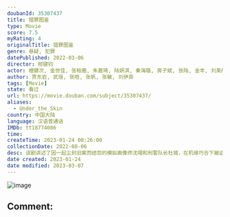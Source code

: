 ```yaml
---
doubanId: 35307437
title: 猎罪图鉴
type: Movie
score: 7.5
myRating: 4
originalTitle: 猎罪图鉴
genre: 悬疑, 犯罪
datePublished: 2022-03-06
director: 邢键钧
actor: 檀健次, 金世佳, 张柏嘉, 朱嘉琦, 陆妍淇, 秦海璐, 房子斌, 张陆, 金丰, 刘美彤, 武笑羽, 张籽沐, 冯兵, 柳明明, 米咪, 蔡珩, 马吟吟, 林乐炫, 屠芷莹, 徐敏, 李雅男, 陈碧舸, 马波, 田原, 王骁, 朱刚日尧, 于明加, 章涛, 傅淼, 王晴, 蒋龙, 林晓凡, 孙立韬, 芦宏, 安亚, 许歌, 张圣岳, 曾柯琅, 冷海铭, 李斌, 徐海为, 于恒, 陈诗敏, 晨阳, 徐艺瑄, 孙乐天, 王小伟, 葛兆美, 王屿, 孙梦佳, 孙延笙, 墨阳, 黄毅, 张芯宁, 孙斌, 曹苏苏, 徐崴罗, 王雅婷, 王雅琴, 彭亚辉, 戴明, 孟凡珏, 李楠, 姜蓉, 李宏磊, 张思佳, 毕瀚文, 韩姝妹, 潘彦妃, 吴海波, 闫京黎, 阮样华, 廖宝升, 郑涵瑞, 周了钶, 杨毅春, 李睿竑, 魏博, 尹腾喆, 刘文杰, 赖建萍, 廖成霖, 钟林煜, 张磊, 张成名, 苏文文, 赵紫卉, 程小刚, 王箫淇, 李洪潇, 贾巍, 姚鹏程, 俞庆, 贺文潇, 许恒华
author: 贾东岩, 武瑶, 张晗, 张帆, 张敏, 刘伊菲
tags: [Movie]
state: 看过
url: https://movie.douban.com/subject/35307437/
aliases:
  - Under_the_Skin
country: 中国大陆
language: 汉语普通话
IMDb: tt18774086
time: 
createTime: 2023-01-24 00:26:00
collectionDate: 2022-08-06
desc: 该剧讲述了因一起尘封旧案而结怨的模拟画像师沈翊和刑警队长杜城，在机缘巧合下被迫搭档，两人联手侦破多起离奇疑案，共同追踪谜底真相的故事。
date created: 2023-01-24
date modified: 2023-03-07
---
```


![image](p2869516270.jpg)

Comment:
---
